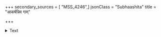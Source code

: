 +++
secondary_sources = [ "MSS_4246",]
jsonClass = "Subhaashita"
title = "आकर्षन्निव गाम्"

+++

<details><summary>Text</summary>

आकर्षन्निव गां वमन्निव खुरान् पश्चार्धमुज्झन्निव स्वीकुर्वन्निव खं पिबन्निव दिशश्छायाममर्षन्निव।  
साङ्गारप्रकरां स्पृशन्निव धरां वातं समश्नन्निव श्रीमन्नाथ स वाजिराट् तव कथं मादृग्गिरां गोचरः॥
</details>
